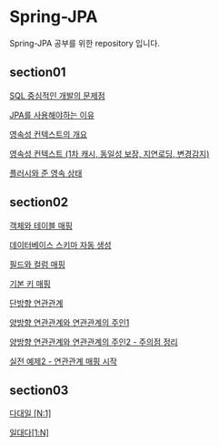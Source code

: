 # Spring-JPA
Spring-JPA 공부를 위한 repository 입니다.



## section01

[SQL 중심적인 개발의 문제점](https://jwdeveloper.tistory.com/284?category=936116)

[JPA를 사용해야하는 이유](https://jwdeveloper.tistory.com/285?category=936116)

[영속성 컨텍스트의 개요](https://jwdeveloper.tistory.com/286?category=936116)

[영속성 컨텍스트 (1차 캐시, 동일성 보장, 지연로딩, 변경감지)](https://jwdeveloper.tistory.com/287?category=936116)

[플러시와 준 영속 상태](https://jwdeveloper.tistory.com/289?category=936116)



## section02

[객체와 테이블 매핑](https://www.notion.so/JPA-fadab284cce04ad2bc8d17bb8d1dc6e2)

[데이터베이스 스키마 자동 생성](https://www.notion.so/JPA-b11ad7f414414dc3960c4bcb09fff5bf)

[필드와 컬럼 매핑](https://www.notion.so/JPA-75d0b6285de24e57aba309dba2d88e7f)

[기본 키 매핑](https://www.notion.so/JPA-108487c9a80f4adf8e9e40cb973d6ca4)

[단방향 연관관계](https://www.notion.so/JPA-173e9d03a6c9421997a56ddf35e43944)

[양방향 연관관계와 연관관계의 주인1](https://www.notion.so/JPA-1-cd4863462aba4bb4bfe7e48160fb647e)

[양방향 연관관계와 연관관계의 주인2 - 주의점 정리](https://www.notion.so/JPA-2-ee63fb87893544d2a1acf9bcb3e934a6)

[실전 예제2 - 연관관계 매핑 시작](https://www.notion.so/JPA-2-ddb828df30174372b8c5a3dffca48d4c)



## section03

[다대일 [N:1]](https://www.notion.so/JPA-77991195fa0142ca90ed86144efed655)

[일대다[1:N]](https://www.notion.so/JPA-a23d1a0e85514e0491b6bba726ed2eee)

